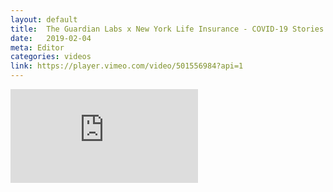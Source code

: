 ```yaml
---
layout: default
title:  The Guardian Labs x New York Life Insurance - COVID-19 Stories | Jeremy Emerich
date:   2019-02-04
meta: Editor
categories: videos
link: https://player.vimeo.com/video/501556984?api=1
---
```


<iframe src="https://player.vimeo.com/video/501556984?api=1&background=1&mute=0&loop=1" frameborder="0" allow="autoplay; fullscreen" allowfullscreen></iframe>